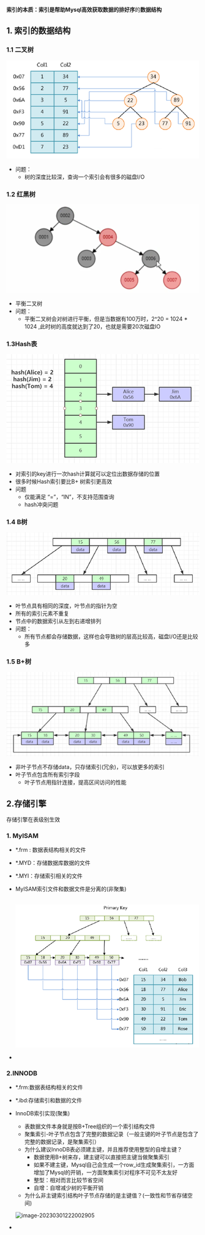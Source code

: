 **索引的本质：**索引是帮助Mysql高效获取数据的**排好序**的**数据结构**

## 1. 索引的数据结构

### 1.1 二叉树

![image-20230228222304010](..\images\索引-二叉树.png)

* 问题：
  * 树的深度比较深，查询一个索引会有很多的磁盘I/O

### 1.2 红黑树

![image-20230228222823188](..\images\索引-红黑树.png)

* 平衡二叉树
* 问题：
  * 平衡二叉树会对树进行平衡，但是当数据有100万时，2^20 = 1024 * 1024 ,此时树的高度就达到了20，也就是需要20次磁盘IO

### 1.3Hash表

![image-20230228223535975](..\images\索引-hash.png)

* 对索引的key进行一次hash计算就可以定位出数据存储的位置
* 很多时候Hash索引要比B+ 树索引更高效
* 问题
  * 仅能满足 “=”，“IN”，不支持范围查询
  * hash冲突问题

### 1.4 B树

![image-20230228223136494](..\images\索引-B树.png)

*  叶节点具有相同的深度，叶节点的指针为空
* 所有的索引元素不重复
* 节点中的数据索引从左到右递增排列
* 问题：
  * 所有节点都会存储数据，这样也会导致树的层高比较高，磁盘I/O还是比较多

### 1.5 B+树

![image-20230228223415403](..\images\索引-B+树.png)

* 非叶子节点不存储data，只存储索引(冗余)，可以放更多的索引
* 叶子节点包含所有索引字段
  * 叶子节点用指针连接，提高区间访问的性能

## 2.存储引擎

存储引擎在表级别生效

### 1. MyISAM

* *.frm : 数据表结构相关的文件

* *.MYD：存储数据库数据的文件

* *.MYI：存储索引相关的文件

* MyISAM索引文件和数据文件是分离的(非聚集)

  ​	![image-20230301221639787](..\images\MyISAM-索引存储结构.png)

* 

### 2.INNODB

* *.frm:数据表结构相关的文件

* *.ibd:存储索引和数据的文件

* InnoDB索引实现(聚集)

  * 表数据文件本身就是按B+Tree组织的一个索引结构文件
  * 聚集索引-叶子节点包含了完整的数据记录（一般主键的叶子节点是包含了完整的数据记录，是聚集索引）
  * 为什么建议InnoDB表必须建主键，并且推荐使用整型的自增主键？
    * 数据使用B+树来存，建主键可以直接把主键当做聚集索引
    * 如果不建主键，Mysql自己会生成一个row_id生成聚集索引，一方面增加了Mysql的开销，一方面聚集索引对程序不可见不太友好
    * 整型：相对而言比较节省空间
    * 自增：自增减少树的平衡开销
  * 为什么非主键索引结构叶子节点存储的是主键值？(一致性和节省存储空间)

  ![image-20230301222002905](C:\Users\Administrator\AppData\Roaming\Typora\typora-user-images\image-20230301222002905.png)

* 

